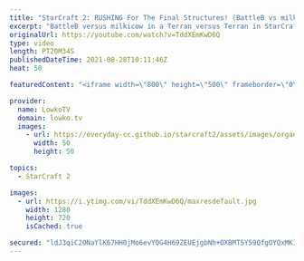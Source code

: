 ```yaml
---
title: "StarCraft 2: RUSHING For The Final Structures! (BattleB vs milkicow)"
excerpt: "BattleB versus milkicow in a Terran versus Terran in StarCraft 2. In this TvT we see both players magically move out to strike multiple times, while dodging the opposing army entirely, resulting in a base race.  Support my work on Patreon: http://www.patreon.com/lowkotv Become a YouTube member: https://lowko.tv/join"
originalUrl: https://youtube.com/watch?v=TddXEmKwD6Q
type: video
length: PT20M34S
publishedDateTime: 2021-08-28T10:11:46Z
heat: 50

featuredContent: "<iframe width=\"800\" height=\"500\" frameborder=\"0\" src=\"https://www.youtube.com/embed/TddXEmKwD6Q\" allow=\"accelerometer; autoplay; encrypted-media; gyroscope; picture-in-picture\" allowfullscreen></iframe>"

provider:
  name: LowkoTV
  domain: lowko.tv
  images:
    - url: https://everyday-cc.github.io/starcraft2/assets/images/organizations/lowko.tv-50x50.jpg
      width: 50
      height: 50

topics:
  - StarCraft 2

images:
  - url: https://i.ytimg.com/vi/TddXEmKwD6Q/maxresdefault.jpg
    width: 1280
    height: 720
    isCached: true

secured: "ldJ3qiC2ONaYlK67HH0jMo6evY0G4H69ZEUEjgbNh+OXBMT5Y59QfgOYQxMK1uYo2CTnRmOet7JJ0E2hucCYSl+Qo/Cproi4SvhJUfvY/mEyTnoPi7Qhk0XySYGNhJea6iy//PW4jaZHPFM1J3nmeHowlnemuk9uV5s1G6UCBBst1dRF7dj2iNRXFZ2VX34YFu7aYr2izZOcR6RIC0QFZkG+wkaZUkfe/Fk3SqWdb8bINfcC18EIHCvgWgu6QUrEyCqTUIZFBHYEhlKXeKqcgw/FTMW6HyUbHNpNfpbRKtgOqBdAWsqX6cgNAgxNLOQI4WJZi6V7LmOmWA8ooH3xOC9aQ6wQYD9H+W7VMXSfVQ5qNjpaCD7gpMhMRq2sScHGCrcWlZZdBeqJm1Qr/XuQg5ycqIPSFEKe9b068y2csFE=;oVEbUvMumn1pU9WIOGa18g=="
---
```


